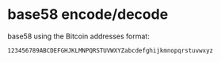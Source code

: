 # base58 encode/decode

base58 using the Bitcoin addresses format:

    123456789ABCDEFGHJKLMNPQRSTUVWXYZabcdefghijkmnopqrstuvwxyz
